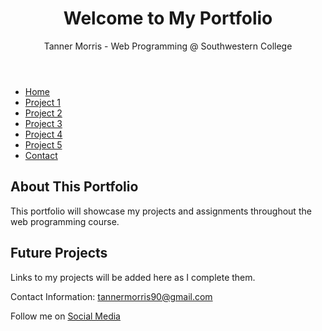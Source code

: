 <!DOCTYPE html>
<html lang="en">
<body>
    <header>
        <h1>Welcome to My Portfolio</h1>
        <p>Tanner Morris - Web Programming @ Southwestern College</p>
    </header>
    <nav>
        <ul>
            <li><a href="#">Home</a></li>
            <li><a href="#">Project 1</a></li>
            <li><a href="#">Project 2</a></li>
            <li><a href="#">Project 3</a></li>
            <li><a href="#">Project 4</a></li>
            <li><a href="#">Project 5</a></li>
            <li><a href="#">Contact</a></li>
        </ul>
    </nav>
    <main>
        <section>
            <h2>About This Portfolio</h2>
            <p>This portfolio will showcase my projects and assignments throughout the web programming course.</p>
        </section>
        <section>
            <h2>Future Projects</h2>
            <p>Links to my projects will be added here as I complete them.</p>
        </section>
    </main>
    <footer>
        <p>Contact Information: <a href="mailto:tannermorris90@gmail.com">tannermorris90@gmail.com</a></p>
        <p>Follow me on <a href="#">Social Media</a></p>
    </footer>
</body>
</html>
